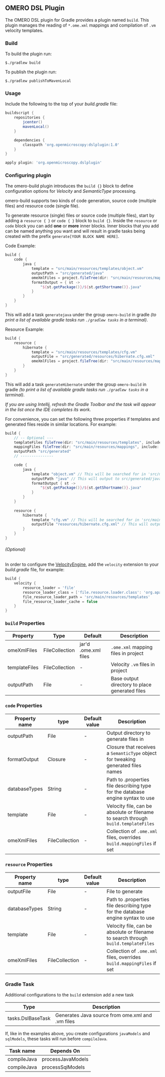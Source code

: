 ## OMERO DSL Plugin

The OMERO DSL plugin for Gradle provides a plugin named `build`.
This plugin manages the reading of `*.ome.xml` mappings and compilation of `.vm` velocity templates.

### Build

To build the plugin run:
```shell
$./gradlew build
```

To publish the plugin run:
```shell
$./gradlew publishToMavenLocal
```

### Usage

Include the following to the top of your _build.gradle_ file:

```groovy
buildscript {
    repositories {
        jcenter()
        mavenLocal()
    }

    dependencies {
        classpath 'org.openmicroscopy:dslplugin:1.0'
    }
} 

apply plugin: 'org.openmicroscopy.dslplugin'
```

### Configuring plugin

The omero-build plugin introduces the `build {}` block to define configuration options for
_Velocity_ and _SemanticType_ processing.  

omero-build supports two kinds of code generation, source code (multiple files) and resource code (single file).

To generate resource (single) files or source code (multiple files), start by adding a `resource { }` or `code { }` 
block to `build {}`. Inside the `resource` or `code` block you can add **one** or **more** inner 
blocks. Inner blocks that you add can be named anything you want and will result in gradle tasks being created with 
the prefix `generate[YOUR BLOCK NAME HERE]`.

Code Example:

```groovy
build {
    code {
        java {
            template = "src/main/resources/templates/object.vm"
            outputPath = "src/generated/java"
            omeXmlFiles = project.fileTree(dir: "src/main/resources/mappings", include: '**/*.ome.xml')
            formatOutput = { st ->
                "${st.getPackage()}/${st.getShortname()}.java"
            }
        }
    }
}
```

This will add a task `generatejava` under the group `omero-build` in gradle _(to print a list of available gradle
tasks run `./gradlew tasks` in a terminal)_.

Resource Example:

```groovy
build {
    resource {
        hibernate {
            template = "src/main/resources/templates/cfg.vm"
            outputFile = "src/generated/resources/hibernate.cfg.xml"
            omeXmlFiles = project.fileTree(dir: "src/main/resources/mappings", include: '**/*.ome.xml')
        }
    }
}
```

This will add a task `generateHibernate` under the group `omero-build` in gradle _(to print a list of available gradle
tasks run `./gradlew tasks` in a terminal)_. 

_If you are using Intellij, refresh the _Gradle Toolbar_ and the task will appear in the list once the IDE completes 
its work._

For convenience, you can set the following three properties if templates and generated files reside in similar locations.
For example:

```groovy
build {
    // -- Optional ---
    templateFiles fileTree(dir: "src/main/resources/templates", include: '**/*.vm')
    mappingFiles fileTree(dir: "src/main/resources/mappings", include: '**/*.ome.xml')
    outputPath "src/generated"
    // ---------------

    code {
        java {
            template "object.vm" // This will be searched for in 'src/main/resources/templates'
            outputPath "java" // This will output to src/generated/java
            formatOutput { st ->
                "${st.getPackage()}/${st.getShortname()}.java"
            }
        }
    }
    
    resource {
        hibernate {
            template "cfg.vm" // This will be searched for in 'src/main/resources/templates'
            outputFile "resources/hibernate.cfg.xml" // This will output to src/generated/resources/hibernate.cfg.xml
        }
    }
}
```

###### (Optional)
In order to configure the [VelocityEngine](http://velocity.apache.org), add the `velocity` 
extension to your _build.gradle_ file, for example:

```groovy
build {
    velocity {
        resource_loader = 'file'
        resource_loader_class = ['file.resource.loader.class': 'org.apache.velocity.runtime.resource.loader.FileResourceLoader']
        file_resource_loader_path = 'src/main/resources/templates'
        file_resource_loader_cache = false
    }
}
```

### `build` Properties

| Property      | Type           | Default              | Description                                    |
|---------------|----------------|----------------------|------------------------------------------------|
| omeXmlFiles   | FileCollection | jar'd .ome.xml files | `.ome.xml` mapping files in project            |
| templateFiles | FileCollection |           -          | Velocity `.vm` files in project                |
| outputPath    | File           |           -          | Base output directory to place generated files |

### `code` Properties

| Property name | type           | Default value | Description                                                                      |
|---------------|----------------|---------------|----------------------------------------------------------------------------------|
| outputPath    | File           |       -       | Output directory to generate files in                                            |
| formatOutput  | Closure        |       -       | Closure that receives a `SemanticType` object for tweaking generated files names |
| databaseTypes       | String         |       -       | Path to .properties file describing type for the database engine syntax to use   |                                                   |
| template      | File           |       -       | Velocity file, can be absolute or filename to search through `build.templateFiles` |
| omeXmlFiles   | FileCollection |       -       | Collection of `.ome.xml` files, overrides `build.mappingFiles` if set              |

### `resource` Properties

| Property name | type           | Default value | Description                                                                      |
|---------------|----------------|---------------|----------------------------------------------------------------------------------|
| outputFile    | File           |       -       | File to generate                                                                 |
| databaseTypes       | String         |       -       | Path to .properties file describing type for the database engine syntax to use   |                                                    |
| template      | File           |       -       | Velocity file, can be absolute or filename to search through `build.templateFiles` |
| omeXmlFiles   | FileCollection |       -       | Collection of `.ome.xml` files, overrides `build.mappingFiles` if set              |

### Gradle Task

Additional configurations to the `build` extension add a new task 

| Type      | Description                                       |
| --------- | ------------------------------------------------- |
| tasks.DslBaseTask   | Generates Java source from ome.xml and .vm files  |

If, like in the examples above, you create configurations `javaModels` and `sqlModels`, these tasks will run
before `compileJava`.

| Task name   | Depends On        |
| ----------- | ----------------- |
| compileJava | processJavaModels |
| compileJava | processSqlModels  |
